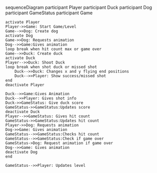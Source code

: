 sequenceDiagram
    participant Player
    participant Duck
    participant Dog
    participant GameStatus
    participant Game

    activate Player
    Player->>Game: Start Game/Level
    Game-->>Dog: Create dog
    activate Dog
    Game->>Dog: Requests animation
    Dog-->>Game:Gives animation
    loop break when hit count max or game over
    Game-->>Duck: Create duck
    activate Duck
    Player-->>Duck: Shoot Duck
    loop break when shot duck or missed shot
        Duck-->>Duck: Changes x and y flying end positions
        Duck-->>Player: Show success/missed shot
    end
    deactivate Player
 
    Duck-->>Game:Gives Animation
    Duck-->>Player: Gives shot info
    Duck->>GameStatus: Give duck score
    GameStatus->>GameStatus:Updates score
    deactivate Duck
    Player-->>GameStatus: Gives hit count
    GameStatus->>GameStatus:Updates hit count
    Player->>Dog: Requests animation
    Dog->>Game: Gives animation
    GameStatus-->>GameStatus:Checks hit count
    GameStatus-->>GameStatus:Check if game over
    GameStatus->Dog: Request animation if game over
    Dog-->>Game: Gives animation
    deactivate Dog
    end

    GameStatus-->>Player: Updates level
